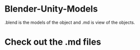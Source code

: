 # Blender-Unity-Models

.blend is the models of the object  and .md is view of the objects.
# Check out the .md files

